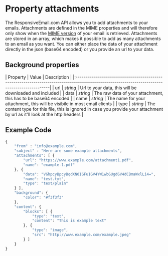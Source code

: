 # Property attachments

The ResponsiveEmail.com API allows you to add attachments to your emails. Attachments
are defined in the MIME properties and will therefore only show when the
[MIME version](/support/api/get-template-mime "API method to get MIME version")
of your email is retrieved. Attachments are stored in an array, which makes
it possible to add as many attachments to an email as you want. You can either place
the data of your attachment directly in the json (base64 encoded) or you provide an url
to your data.

## Background properties

| Property | Value | Description                                                                                                                 |
|:-----------------------------------------------------------------------------------------------------------------------------------------------|
| url | _string_ | Url to your data, this will be downloaded and included                                                                        |
| data | _string_ | The raw data of your attachment, this has to be base64 encoded                                                               |
| name | _string_ | The name for your attachment, this will be visibile in most email clients                                                    |
| type | _string_ | The content type for this file, this is ignored in case you provide your attachment by url as it'll look at the http headers |

## Example Code

```javascript
{
    "from" : "info@example.com",
    "subject" : "Here are some example attachments",
    "attachments": [ {
        "url": "https://www.example.com/attachment1.pdf",
        "name": "example-1.pdf"
    }, {
        "data": "VGhpcyBpcyBqdXN0IGFuIGV4YW1wbGUgdGV4dCBmaWxlLi4=",
        "name": "test.txt",
        "type": "text/plain"
    } ],
    "background": {
        "color": "#f3f3f3"
    },
    "content": {
        "blocks": [ {
            "type": "text",
            "content": "This is example text"
        }, {
            "type": "image",
            "src": "http://www.example.com/example.jpeg"
        } ]
    }
}
```
